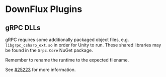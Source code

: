 # DownFlux Plugins

## gRPC DLLs

gRPC requires some additionally packaged object files, e.g.
`libgrpc_csharp_ext.so` in order for Unity to run. These shared libraries may be
found in the `Grpc.Core` NuGet package.

Remember to rename the runtime to the expected filename.

See [#25223](https://github.com/grpc/grpc/issues/25223) for more information.
